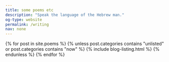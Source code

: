 ```yaml
---
title: some poems etc
description: "Speak the language of the Hebrew man."
og-type: website
permalink: /writing
nav: none
---
```


{% for post in site.poems %}
{% unless post.categories contains "unlisted" or post.categories contains "now" %}
{% include blog-listing.html %}
{% endunless %}
{% endfor %}

 
